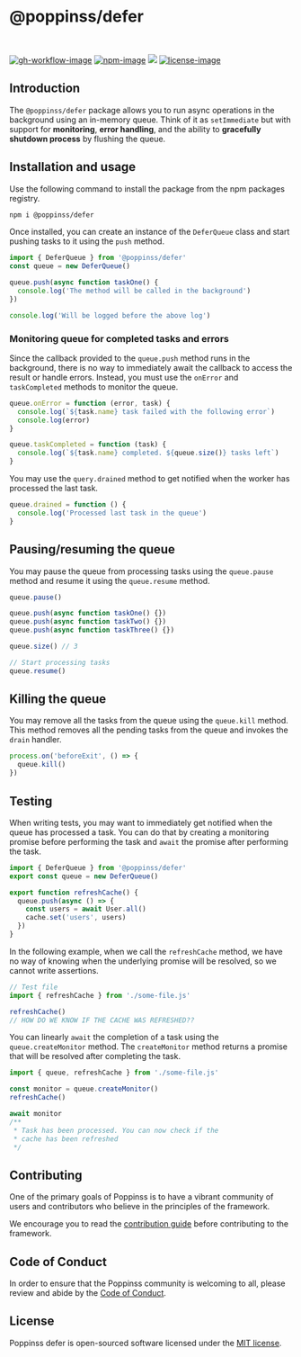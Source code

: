 # @poppinss/defer

<br />

[![gh-workflow-image]][gh-workflow-url] [![npm-image]][npm-url] ![][typescript-image] [![license-image]][license-url]

## Introduction

The `@poppinss/defer` package allows you to run async operations in the background using an in-memory queue. Think of it as `setImmediate` but with support for **monitoring**, **error handling**, and the ability to **gracefully shutdown process** by flushing the queue.

## Installation and usage

Use the following command to install the package from the npm packages registry.

```sh
npm i @poppinss/defer
```

Once installed, you can create an instance of the `DeferQueue` class and start pushing tasks to it using the `push` method.

```ts
import { DeferQueue } from '@poppinss/defer'
const queue = new DeferQueue()

queue.push(async function taskOne() {
  console.log('The method will be called in the background')
})

console.log('Will be logged before the above log')
```

### Monitoring queue for completed tasks and errors

Since the callback provided to the `queue.push` method runs in the background, there is no way to immediately await the callback to access the result or handle errors. Instead, you must use the `onError` and `taskCompleted` methods to monitor the queue.

```ts
queue.onError = function (error, task) {
  console.log(`${task.name} task failed with the following error`)
  console.log(error)
}

queue.taskCompleted = function (task) {
  console.log(`${task.name} completed. ${queue.size()} tasks left`)
}
```

You may use the `query.drained` method to get notified when the worker has processed the last task.

```ts
queue.drained = function () {
  console.log('Processed last task in the queue')
}
```

## Pausing/resuming the queue

You may pause the queue from processing tasks using the `queue.pause` method and resume it using the `queue.resume` method.

```ts
queue.pause()

queue.push(async function taskOne() {})
queue.push(async function taskTwo() {})
queue.push(async function taskThree() {})

queue.size() // 3

// Start processing tasks
queue.resume()
```

## Killing the queue

You may remove all the tasks from the queue using the `queue.kill` method. This method removes all the pending tasks from the queue and invokes the `drain` handler.

```ts
process.on('beforeExit', () => {
  queue.kill()
})
```

## Testing

When writing tests, you may want to immediately get notified when the queue has processed a task. You can do that by creating a monitoring promise before performing the task and `await` the promise after performing the task.

```ts
import { DeferQueue } from '@poppinss/defer'
export const queue = new DeferQueue()

export function refreshCache() {
  queue.push(async () => {
    const users = await User.all()
    cache.set('users', users)
  })
}
```

In the following example, when we call the `refreshCache` method, we have no way of knowing when the underlying promise will be resolved, so we cannot write assertions.

```ts
// Test file
import { refreshCache } from './some-file.js'

refreshCache()
// HOW DO WE KNOW IF THE CACHE WAS REFRESHED??
```

You can linearly `await` the completion of a task using the `queue.createMonitor` method. The `createMonitor` method returns a promise that will be resolved after completing the task.

```ts
import { queue, refreshCache } from './some-file.js'

const monitor = queue.createMonitor()
refreshCache()

await monitor
/**
 * Task has been processed. You can now check if the
 * cache has been refreshed
 */
```

## Contributing

One of the primary goals of Poppinss is to have a vibrant community of users and contributors who believe in the principles of the framework.

We encourage you to read the [contribution guide](https://github.com/poppinss/.github/blob/main/docs/CONTRIBUTING.md) before contributing to the framework.

## Code of Conduct

In order to ensure that the Poppinss community is welcoming to all, please review and abide by the [Code of Conduct](https://github.com/poppinss/.github/blob/main/docs/CODE_OF_CONDUCT.md).

## License

Poppinss defer is open-sourced software licensed under the [MIT license](LICENSE.md).

[gh-workflow-image]: https://img.shields.io/github/actions/workflow/status/poppinss/defer/checks.yml?style=for-the-badge
[gh-workflow-url]: https://github.com/poppinss/defer/actions/workflows/checks.yml 'Github action'
[typescript-image]: https://img.shields.io/badge/Typescript-294E80.svg?style=for-the-badge&logo=typescript
[typescript-url]: "typescript"
[npm-image]: https://img.shields.io/npm/v/@poppinss/defer.svg?style=for-the-badge&logo=npm
[npm-url]: https://npmjs.org/package/@poppinss/defer 'npm'
[license-image]: https://img.shields.io/npm/l/@poppinss/defer?color=blueviolet&style=for-the-badge
[license-url]: LICENSE.md 'license'
